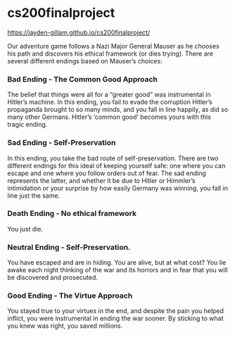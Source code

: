 # cs200finalproject

https://jayden-gillam.github.io/cs200finalproject/

Our adventure game follows a Nazi Major General Mauser as he chooses his path and discovers his ethical framework (or dies trying). There are several different endings based on Mauser’s choices:

### Bad Ending - The Common Good Approach
The belief that things were all for a “greater good” was instrumental in Hitler’s machine. In this ending, you fail to evade the corruption Hitler’s propaganda brought to so many minds, and you fall in line happily, as did so many other Germans. Hitler’s ‘common good’ becomes yours with this tragic ending.

### Sad Ending - Self-Preservation
In this ending, you take the bad route of self-preservation. There are two different endings for this ideal of keeping yourself safe: one where you can escape and one where you follow orders out of fear. The sad ending represents the latter, and whether it be due to Hitler or Himmler’s intimidation or your surprise by how easily Germany was winning, you fall in line just the same.

### Death Ending - No ethical framework
You just die. 

### Neutral Ending - Self-Preservation.
You have escaped and are in hiding. You are alive, but at what cost? You lie awake each night thinking of the war and its horrors and in fear that you will be discovered and prosecuted.

### Good Ending - The Virtue Approach
You stayed true to your virtues in the end, and despite the pain you helped inflict, you were instrumental in ending the war sooner. By sticking to what you knew was right, you saved millions. 

